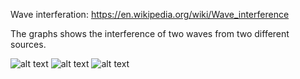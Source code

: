 Wave interferation: https://en.wikipedia.org/wiki/Wave_interference

The graphs shows the interference of two waves from two different sources.

![alt text](https://github.com/lvikasz/Physics/blob/master/Wave%20interferation/interference1.png)
![alt text](https://github.com/lvikasz/Physics/blob/master/Wave%20interferation/interference2.png)
![alt text](https://github.com/lvikasz/Physics/blob/master/Wave%20interferation/interference3.png)
